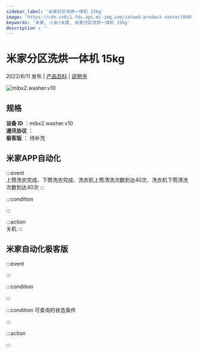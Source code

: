 ```yaml
---
sidebar_label: '米家分区洗烘一体机 15kg'
image: 'https://cdn.cnbj1.fds.api.mi-img.com/iotweb-product-center/0d051ea8ec2b1147d2294338c60c84aa_1654504972217.png?GalaxyAccessKeyId=AKVGLQWBOVIRQ3XLEW&Expires=9223372036854775807&Signature=Qp+HoxMr5ZqZnF/JhOWeQIy7daw='
keywords: '米家, 小米/米家, 米家分区洗烘一体机 15kg'
description : ''
---
```

# 米家分区洗烘一体机 15kg

2022/8/11 发布 | [产品百科](https://home.mi.com/webapp/content/baike/product/index.html?model=mibx2.washer.v10/) | [说明书](https://home.mi.com/views/introduction.html?model=mibx2.washer.v10&region=cn)

![mibx2.washer.v10](https://cdn.cnbj1.fds.api.mi-img.com/iotweb-product-center/0d051ea8ec2b1147d2294338c60c84aa_1654504972217.png?GalaxyAccessKeyId=AKVGLQWBOVIRQ3XLEW&Expires=9223372036854775807&Signature=Qp+HoxMr5ZqZnF/JhOWeQIy7daw=)

## 规格  
> 
**设备 ID** ：mibx2.washer.v10  
**通讯协议** ：  
**极客版**  ： 待补充 


## 米家APP自动化  

:::event  
上筒洗衣完成、下筒洗衣完成、洗衣机上筒清洗次数到达40次、洗衣机下筒清洗次数到达40次
:::

:::condition  

:::

:::action   
关机
:::

## 米家自动化极客版  

:::event  

:::

:::condition  

:::

:::condition 可查询的状态条件  

:::

:::action  

:::

        
